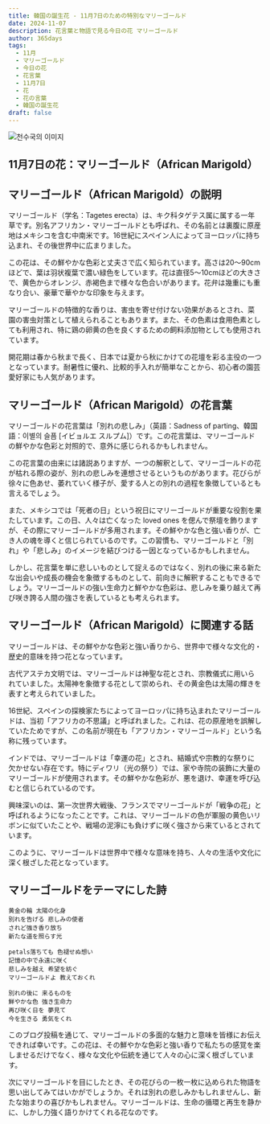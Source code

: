 ```yaml
---
title: 韓国の誕生花 - 11月7日のための特別なマリーゴールド
date: 2024-11-07
description: 花言葉と物語で見る今日の花 マリーゴールド
author: 365days
tags:
  - 11月
  - マリーゴールド
  - 今日の花
  - 花言葉
  - 11月7日
  - 花
  - 花の言葉
  - 韓国の誕生花
draft: false
---
```



![천수국의 이미지](https://cdn.pixabay.com/photo/2022/07/03/14/40/marigold-7299451_1280.jpg#center)


## 11月7日の花：マリーゴールド（African Marigold）

## マリーゴールド（African Marigold）の説明

マリーゴールド（学名：Tagetes erecta）は、キク科タゲテス属に属する一年草です。別名アフリカン・マリーゴールドとも呼ばれ、その名前とは裏腹に原産地はメキシコを含む中南米です。16世紀にスペイン人によってヨーロッパに持ち込まれ、その後世界中に広まりました。

この花は、その鮮やかな色彩と丈夫さで広く知られています。高さは20〜90cmほどで、葉は羽状複葉で濃い緑色をしています。花は直径5〜10cmほどの大きさで、黄色からオレンジ、赤褐色まで様々な色合いがあります。花弁は幾重にも重なり合い、豪華で華やかな印象を与えます。

マリーゴールドの特徴的な香りは、害虫を寄せ付けない効果があるとされ、菜園の害虫対策として植えられることもあります。また、その色素は食用色素としても利用され、特に鶏の卵黄の色を良くするための飼料添加物としても使用されています。

開花期は春から秋まで長く、日本では夏から秋にかけての花壇を彩る主役の一つとなっています。耐暑性に優れ、比較的手入れが簡単なことから、初心者の園芸愛好家にも人気があります。

## マリーゴールド（African Marigold）の花言葉

マリーゴールドの花言葉は「別れの悲しみ」（英語：Sadness of parting、韓国語：이별의 슬픔 [イビョルエ スルプム]）です。この花言葉は、マリーゴールドの鮮やかな色彩と対照的で、意外に感じられるかもしれません。

この花言葉の由来には諸説ありますが、一つの解釈として、マリーゴールドの花が枯れる際の姿が、別れの悲しみを連想させるというものがあります。花びらが徐々に色あせ、萎れていく様子が、愛する人との別れの過程を象徴しているとも言えるでしょう。

また、メキシコでは「死者の日」という祝日にマリーゴールドが重要な役割を果たしています。この日、人々は亡くなった loved ones を偲んで祭壇を飾りますが、その際にマリーゴールドが多用されます。その鮮やかな色と強い香りが、亡き人の魂を導くと信じられているのです。この習慣も、マリーゴールドと「別れ」や「悲しみ」のイメージを結びつける一因となっているかもしれません。

しかし、花言葉を単に悲しいものとして捉えるのではなく、別れの後に来る新たな出会いや成長の機会を象徴するものとして、前向きに解釈することもできるでしょう。マリーゴールドの強い生命力と鮮やかな色彩は、悲しみを乗り越えて再び咲き誇る人間の強さを表しているとも考えられます。

## マリーゴールド（African Marigold）に関連する話

マリーゴールドは、その鮮やかな色彩と強い香りから、世界中で様々な文化的・歴史的意味を持つ花となっています。

古代アステカ文明では、マリーゴールドは神聖な花とされ、宗教儀式に用いられていました。太陽神を象徴する花として崇められ、その黄金色は太陽の輝きを表すと考えられていました。

16世紀、スペインの探検家たちによってヨーロッパに持ち込まれたマリーゴールドは、当初「アフリカの不思議」と呼ばれました。これは、花の原産地を誤解していたためですが、この名前が現在も「アフリカン・マリーゴールド」という名称に残っています。

インドでは、マリーゴールドは「幸運の花」とされ、結婚式や宗教的な祭りに欠かせない存在です。特にディワリ（光の祭り）では、家や寺院の装飾に大量のマリーゴールドが使用されます。その鮮やかな色彩が、悪を退け、幸運を呼び込むと信じられているのです。

興味深いのは、第一次世界大戦後、フランスでマリーゴールドが「戦争の花」と呼ばれるようになったことです。これは、マリーゴールドの色が軍服の黄色いリボンに似ていたことや、戦場の泥濘にも負けずに咲く強さから来ているとされています。

このように、マリーゴールドは世界中で様々な意味を持ち、人々の生活や文化に深く根ざした花となっています。

## マリーゴールドをテーマにした詩

    黄金の輪 太陽の化身
    別れを告げる 悲しみの使者
    されど強き香り放ち
    新たな道を照らす光

    petals落ちても 色褪せぬ想い
    記憶の中で永遠に咲く
    悲しみを越え 希望を紡ぐ
    マリーゴールドよ 教えておくれ

    別れの後に 来るものを
    鮮やかな色 強き生命力
    再び咲く日を 夢見て
    今を生きる 勇気をくれ

このブログ投稿を通じて、マリーゴールドの多面的な魅力と意味を皆様にお伝えできれば幸いです。この花は、その鮮やかな色彩と強い香りで私たちの感覚を楽しませるだけでなく、様々な文化や伝統を通じて人々の心に深く根ざしています。

次にマリーゴールドを目にしたとき、その花びらの一枚一枚に込められた物語を思い出してみてはいかがでしょうか。それは別れの悲しみかもしれませんし、新たな始まりの喜びかもしれません。マリーゴールドは、生命の循環と再生を静かに、しかし力強く語りかけてくれる花なのです。